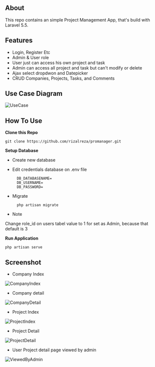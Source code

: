 ## About

This repo contains an simple Project Management App, that's build with Laravel 5.5.


## Features
* Login, Register Etc
* Admin & User role 
* User just can access his own project and task
* Admin can access all project and task but can't modify or delete 
* Ajax select dropdwon and Datepicker
* CRUD Companies, Projects, Tasks, and Comments

## Use Case Diagram

![UseCase](https://i.imgur.com/EBniRM8.png)

## How To Use

**Clone this Repo**

	git clone https://github.com/rizalreza/promanager.git

**Setup Database**

* Create new database
* Edit credentials database on .env file	

		DB_DATABASENAME=
		DB_USERNAME=
		DB_PASSWORD=

* Migrate	

		php artisan migrate

* Note

Change role_id on users tabel value to 1 for set as Admin, because that default is 3

**Run Application**

	php artisan serve

## Screenshot

* Company Index

![CompanyIndex](https://i.imgur.com/9OCKa3M.png)

* Company detail

![CompanyDetail](https://i.imgur.com/D5aeb94.png)

* Project Index

![ProjectIndex](https://i.imgur.com/qXtOhZ7.png)

* Project Detail

![ProjectDetail](https://i.imgur.com/L8fQwD2.png)

* User Project detail page viewed by admin

![ViewedByAdmin](https://i.imgur.com/m3YzTOZ.png)






